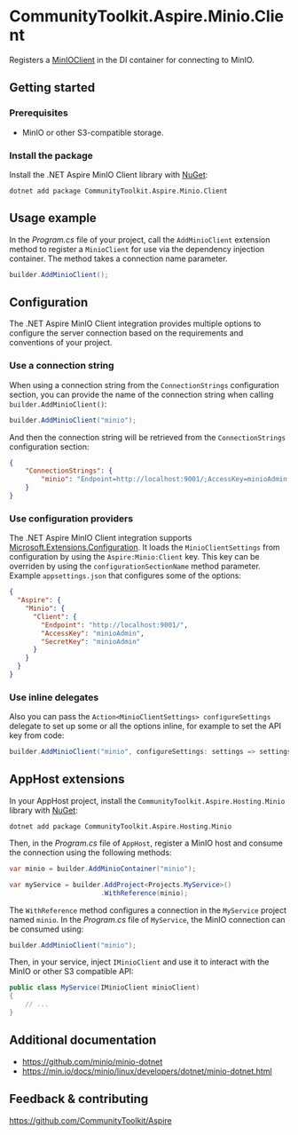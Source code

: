﻿# CommunityToolkit.Aspire.Minio.Client

Registers a [MinIOClient](https://github.com/minio/minio-dotnet) in the DI container for connecting to MinIO.

## Getting started

### Prerequisites

-   MinIO or other S3-compatible storage.

### Install the package

Install the .NET Aspire MinIO Client library with [NuGet](https://www.nuget.org):

```dotnetcli
dotnet add package CommunityToolkit.Aspire.Minio.Client
```

## Usage example

In the _Program.cs_ file of your project, call the `AddMinioClient` extension method to register a `MinioClient` for use via the dependency injection container. The method takes a connection name parameter.

```csharp
builder.AddMinioClient();
```

## Configuration

The .NET Aspire MinIO Client integration provides multiple options to configure the server connection based on the requirements and conventions of your project.

### Use a connection string

When using a connection string from the `ConnectionStrings` configuration section, you can provide the name of the connection string when calling `builder.AddMinioClient()`:

```csharp
builder.AddMinioClient("minio");
```

And then the connection string will be retrieved from the `ConnectionStrings` configuration section:

```json
{
    "ConnectionStrings": {
        "minio": "Endpoint=http://localhost:9001/;AccessKey=minioAdmin;SecretKey=minioAdmin"
    }
}
```

### Use configuration providers

The .NET Aspire MinIO Client integration supports [Microsoft.Extensions.Configuration](https://learn.microsoft.com/dotnet/api/microsoft.extensions.configuration).
It loads the `MinioClientSettings` from configuration by using the `Aspire:Minio:Client` key.
This key can be overriden by using the `configurationSectionName` method parameter.
Example `appsettings.json` that configures some of the options:

```json
{
  "Aspire": {
    "Minio": {
      "Client": {
        "Endpoint": "http://localhost:9001/",
        "AccessKey": "minioAdmin",
        "SecretKey": "minioAdmin"
      }
    }
  }
}
```

### Use inline delegates

Also you can pass the `Action<MinioClientSettings> configureSettings` delegate to set up some or all the options inline, for example to set the API key from code:

```csharp
builder.AddMinioClient("minio", configureSettings: settings => settings.SecretKey = "minioAdmin");
```

## AppHost extensions

In your AppHost project, install the `CommunityToolkit.Aspire.Hosting.Minio` library with [NuGet](https://www.nuget.org):

```dotnetcli
dotnet add package CommunityToolkit.Aspire.Hosting.Minio
```

Then, in the _Program.cs_ file of `AppHost`, register a MinIO host and consume the connection using the following methods:

```csharp
var minio = builder.AddMinioContainer("minio");

var myService = builder.AddProject<Projects.MyService>()
                       .WithReference(minio);
```

The `WithReference` method configures a connection in the `MyService` project named `minio`.
In the _Program.cs_ file of `MyService`, the MinIO connection can be consumed using:

```csharp
builder.AddMinioClient("minio");
```

Then, in your service, inject `IMinioClient` and use it to interact with the MinIO or other S3 compatible API:

```csharp
public class MyService(IMinioClient minioClient)
{
    // ...
}
```

## Additional documentation

-   https://github.com/minio/minio-dotnet
-   https://min.io/docs/minio/linux/developers/dotnet/minio-dotnet.html

## Feedback & contributing

https://github.com/CommunityToolkit/Aspire


